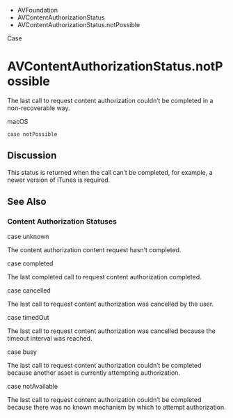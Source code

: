 

- AVFoundation
- AVContentAuthorizationStatus
-  AVContentAuthorizationStatus.notPossible 

Case

# AVContentAuthorizationStatus.notPossible

The last call to request content authorization couldn’t be completed in a non-recoverable way.

macOS

``` source
case notPossible
```

## Discussion

This status is returned when the call can’t be completed, for example, a newer version of iTunes is required.

## See Also

### Content Authorization Statuses

case unknown

The content authorization content request hasn’t completed.

case completed

The last completed call to request content authorization completed.

case cancelled

The last call to request content authorization was cancelled by the user.

case timedOut

The last call to request content authorization was cancelled because the timeout interval was reached.

case busy

The last call to request content authorization couldn’t be completed because another asset is currently attempting authorization.

case notAvailable

The last call to request content authorization couldn’t be completed because there was no known mechanism by which to attempt authorization.

